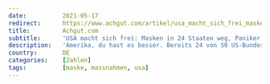 ```yaml
---
date:          2021-05-17
redirect:      https://www.achgut.com/artikel/usa_macht_sich_frei_masken_weg_paniker_verzweifelt
title:         Achgut.com
subtitle:      'USA macht sich frei: Masken in 24 Staaten weg, Paniker verzweifelt'
description:   'Amerika, du hast es besser. Bereits 24 von 50 US-Bundesstaaten haben den Maskenzwang abgeschafft bzw. gar nicht erst verhängt. Immer mehr setzt sich die Einsicht durch: Lockdowns und andere drakonische Maßnahmen bringen keinen Nutzen, richten aber erheblichen Schaden an.'
country:       DE
categories:    [Zahlen]
tags:          [maske, massnahmen, usa]
---
```

